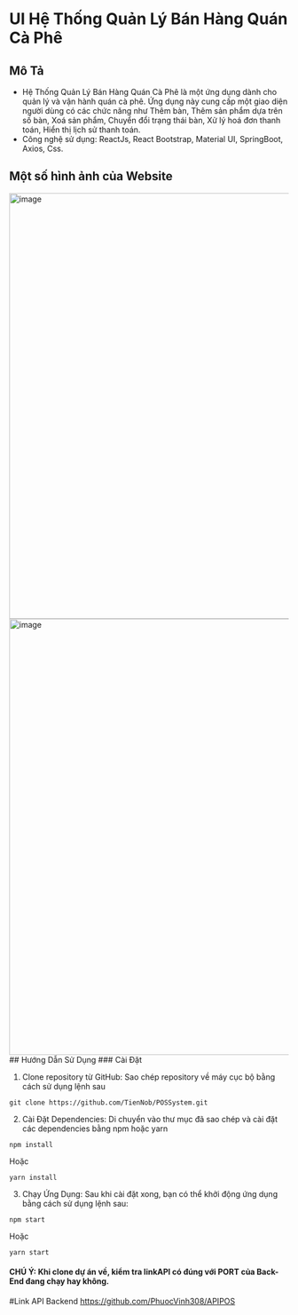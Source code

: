 # UI Hệ Thống Quản Lý Bán Hàng Quán Cà Phê

## Mô Tả
+ Hệ Thống Quản Lý Bán Hàng Quán Cà Phê là một ứng dụng dành cho quản lý và vận hành quán cà phê. Ứng dụng này cung cấp một giao diện người dùng có các chức năng như Thêm bàn, Thêm sản phẩm dựa trên số bàn, Xoá sản phẩm, Chuyển đổi trạng thái bàn, Xử lý hoá đơn thanh toán, Hiển thị lịch sử thanh toán.
+ Công nghệ sử dụng:  ReactJs, React Bootstrap, Material UI, SpringBoot, Axios, Css.
## Một số hình ảnh của Website
<img width="767" alt="image" src="https://github.com/TienNob/POSSystem/assets/90558373/c231cb9b-7c00-4ed2-bffd-f8969792d7df">
<img width="786" alt="image" src="https://github.com/TienNob/POSSystem/assets/90558373/a2ce080e-0291-49c5-b7f0-b6607f5e9ab2">
## Hướng Dẫn Sử Dụng
### Cài Đặt 

1. Clone repository từ GitHub: Sao chép repository về máy cục bộ bằng cách sử dụng lệnh sau
   
```
git clone https://github.com/TienNob/POSSystem.git
```
2. Cài Đặt Dependencies: Di chuyển vào thư mục đã sao chép và cài đặt các dependencies bằng npm hoặc yarn
   
```
npm install
```
Hoặc 

```
yarn install
```
3. Chạy Ứng Dụng: Sau khi cài đặt xong, bạn có thể khởi động ứng dụng bằng cách sử dụng lệnh sau:

```
npm start
```
Hoặc 

```
yarn start
```
#### CHÚ Ý: Khi clone dự án về, kiểm tra linkAPI có đúng với PORT của Back-End đang chạy hay không.


#Link API Backend
https://github.com/PhuocVinh308/APIPOS
